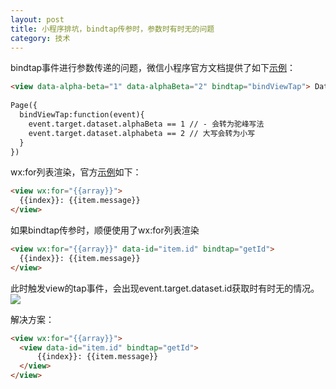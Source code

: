 ```yaml
---
layout: post
title: 小程序排坑，bindtap传参时，参数时有时无的问题
category: 技术
---
```


bindtap事件进行参数传递的问题，微信小程序官方文档提供了如下[示例](https://mp.weixin.qq.com/debug/wxadoc/dev/framework/view/wxml/event.html)：


```html
<view data-alpha-beta="1" data-alphaBeta="2" bindtap="bindViewTap"> DataSet Test </view>
 
Page({
  bindViewTap:function(event){
    event.target.dataset.alphaBeta == 1 // - 会转为驼峰写法
    event.target.dataset.alphabeta == 2 // 大写会转为小写
  }
})
```

wx:for列表渲染，官方[示例](https://mp.weixin.qq.com/debug/wxadoc/dev/framework/view/wxml/list.html)如下：

```html
<view wx:for="{{array}}">
  {{index}}: {{item.message}}
</view>
```

如果bindtap传参时，顺便使用了wx:for列表渲染

```html
<view wx:for="{{array}}" data-id="item.id" bindtap="getId">
  {{index}}: {{item.message}}
</view>
```

此时触发view的tap事件，会出现event.target.dataset.id获取时有时无的情况。
![](http://7xoc7e.com1.z0.glb.clouddn.com/18-3-22/20291582.jpg)

解决方案：

```html
<view wx:for="{{array}}">
  <view data-id="item.id" bindtap="getId">
	  {{index}}: {{item.message}}
  </view>
</view>
```


